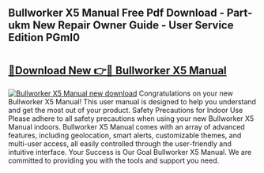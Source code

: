 ## Bullworker X5 Manual Free Pdf Download - Part-ukm New Repair Owner Guide - User Service Edition PGmI0

# <h2><a href="http://bc42600.oget.top/?id=Bullworker+X5+Manual">🔗Download New 👉🔴 Bullworker X5 Manual</a></h2>

[![Bullworker X5 Manual new download](https://i.imgur.com/5g1atiW.png)](http://bc42600.oget.top/?id=Bullworker+X5+Manual)
Congratulations on your new Bullworker X5 Manual! This user manual is designed to help you understand and get the most out of your product. Safety Precautions for Indoor Use Please adhere to all safety precautions when using your new Bullworker X5 Manual indoors. Bullworker X5 Manual comes with an array of advanced features, including geolocation, smart alerts, customizable themes, and multi-user access, all easily controlled through the user-friendly and intuitive interface. Your Success is Our Goal Bullworker X5 Manual. We are committed to providing you with the tools and support you need.
